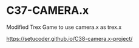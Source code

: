 # C37-CAMERA.x
Modified Trex Game to use camera.x as trex.x

https://setucoder.github.io/C38-camera.x-project/
